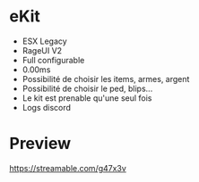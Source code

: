 # eKit

- ESX Legacy
- RageUI V2
- Full configurable
- 0.00ms
- Possibilité de choisir les items, armes, argent
- Possibilité de choisir le ped, blips...
- Le kit est prenable qu'une seul fois
- Logs discord

# Preview
https://streamable.com/g47x3v

